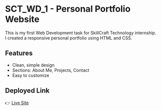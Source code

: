 # SCT_WD_1 - Personal Portfolio Website

This is my first Web Development task for SkillCraft Technology internship.  
I created a responsive personal portfolio using HTML and CSS.

## Features
- Clean, simple design
- Sections: About Me, Projects, Contact
- Easy to customize

## Deployed Link
👉 [Live Site](https://your-netlify-link.netlify.app)


